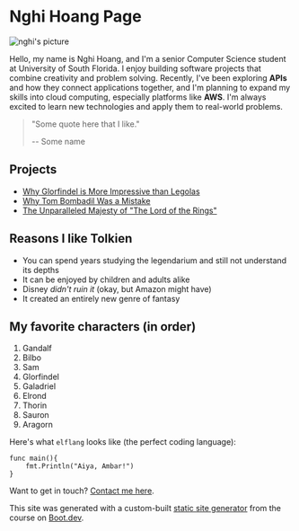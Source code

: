 # Nghi Hoang Page

![nghi's picture](/images/nghi.jpg)

Hello, my name is Nghi Hoang, and I'm a senior Computer Science student at University of South Florida. I enjoy building software projects that combine creativity and problem solving.
Recently, I've been exploring **APIs** and how they connect applications together, and I'm planning to expand my skills into cloud computing, especially platforms like **AWS**. I'm always excited to learn new technologies and apply them to real-world problems.

> "Some quote here that I like."
>
> -- Some name 

## Projects

- [Why Glorfindel is More Impressive than Legolas](/blog/glorfindel)
- [Why Tom Bombadil Was a Mistake](/blog/tom)
- [The Unparalleled Majesty of "The Lord of the Rings"](/blog/majesty)

## Reasons I like Tolkien

- You can spend years studying the legendarium and still not understand its depths
- It can be enjoyed by children and adults alike
- Disney _didn't ruin it_ (okay, but Amazon might have)
- It created an entirely new genre of fantasy

## My favorite characters (in order)

1. Gandalf
2. Bilbo
3. Sam
4. Glorfindel
5. Galadriel
6. Elrond
7. Thorin
8. Sauron
9. Aragorn

Here's what `elflang` looks like (the perfect coding language):

```
func main(){
    fmt.Println("Aiya, Ambar!")
}
```

Want to get in touch? [Contact me here](/contact).

This site was generated with a custom-built [static site generator](https://www.boot.dev/courses/build-static-site-generator-python) from the course on [Boot.dev](https://www.boot.dev).